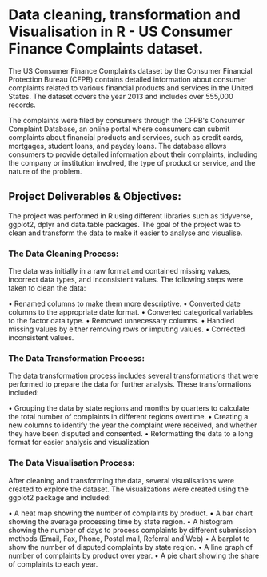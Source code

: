 # Data cleaning, transformation and Visualisation in R - US Consumer Finance Complaints dataset.


The US Consumer Finance Complaints dataset by the Consumer Financial Protection Bureau (CFPB) contains detailed information about consumer complaints related to various financial products and services in the United States. The dataset covers the year 2013 and includes over 555,000 records.

The complaints were filed by consumers through the CFPB's Consumer Complaint Database, an online portal where consumers can submit complaints about financial products and services, such as credit cards, mortgages, student loans, and payday loans. The database allows consumers to provide detailed information about their complaints, including the company or institution involved, the type of product or service, and the nature of the problem.

## Project Deliverables & Objectives: 

The project was performed in R using different libraries such as tidyverse, ggplot2, dplyr and data.table packages. The goal of the project was to clean and transform the data to make it easier to analyse and visualise.

### The Data Cleaning Process: 

The data was initially in a raw format and contained missing values, incorrect data types, and inconsistent values. The following steps were taken to clean the data:

• Renamed columns to make them more descriptive.
• Converted date columns to the appropriate date format.
• Converted categorical variables to the factor data type.
• Removed unnecessary columns.
• Handled missing values by either removing rows or imputing values.
• Corrected inconsistent values.

### The Data Transformation Process:
The data transformation process includes several transformations that were performed to prepare the data for further analysis. These transformations included:

• Grouping the data by state regions and months by quarters to calculate the total number of complaints in different regions overtime. 
• Creating a new columns to identify the year the complaint were received, and whether they have been disputed and consented. 
• Reformatting the data to a long format for easier analysis and visualization

### The Data Visualisation Process:
After cleaning  and transforming the data, several visualisations were created to explore the dataset. The visualizations were created using the ggplot2 package and included:

• A heat map showing the number of complaints by product.
• A bar chart showing the average processing time by state region.
• A histogram showing the number of days to process complaints by different submission methods (Email, Fax, Phone, Postal mail, Referral and Web)
• A barplot to show the number of disputed complaints by state region. 
• A line graph of number of complaints by product over year.
• A pie chart showing the share of complaints to each year. 
